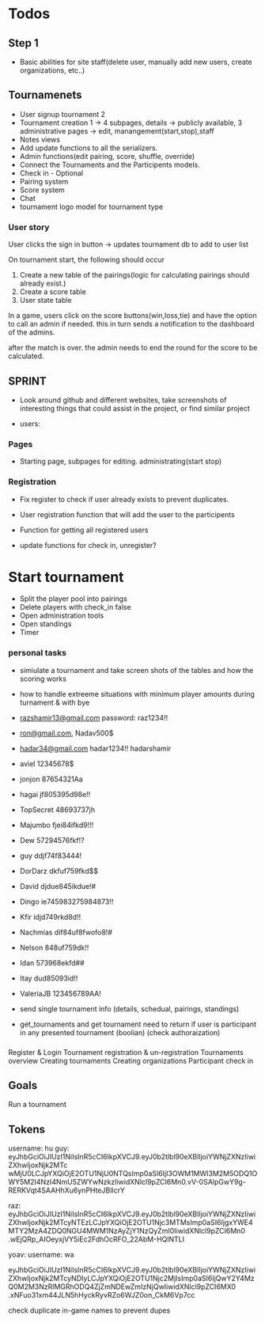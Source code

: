 # Todos



## Step 1

- Basic abilities for site staff(delete user, manually add new users, create organizations, etc..)

## Tournamenets

- User signup tournament 2 
- Tournament creation 1 -> 4 subpages, details -> publicly available, 3 administrative pages -> edit, manangement(start,stop),staff
- Notes views
- Add update functions to all the serializers.
- Admin functions(edit pairing, score, shuffle, override)
- Connect the Tournaments and the Participents models.
- Check in - Optional
- Pairing system
- Score system
- Chat
- tournament logo model for tournament type

### User story

User clicks the sign in button -> updates tournament db to add to user list

On tournament start, the following should occur
1. Create a new table of the pairings(logic for calculating pairings should already exist.)
2. Create a score table
3. User state table

In a game, users click on the score buttons(win,loss,tie) and have the option to call an admin if needed. this in turn sends a notification to the dashboard of the admins.

after the match is over. the admin needs to end the round for the score to be calculated.

## SPRINT

- Look around github and different websites, take screenshots of interesting things that could assist in the project, or find similar project

- users:
    

### Pages

- Starting page, subpages for editing. administrating(start stop)


### Registration
- Fix register to check if user already exists to prevent duplicates.

- User registration function that will add the user to the participents
- Function for getting all registered users
- update functions for check in, unregister?

# Start tournament
- Split the player pool into pairings
- Delete players with check_in false
- Open administration tools
- Open standings
- Timer 

### personal tasks
- simiulate a tournament and take screen shots of the tables and how the scoring works
- how to handle extreeme situations with minimum player amounts during turnament & with bye
- razshamir13@gmail.com password: raz1234!!
- ron@gmail.com, Nadav500$
- hadar34@gmail.com hadar1234!! hadarshamir
- aviel 12345678$
- jonjon 87654321Aa
- hagai jf805395d98e!!
- TopSecret 48693737jh
- Majumbo fjei84ifkd9!!!
- Dew 57294576fkf!?
- guy ddjf74f83444!
- DorDarz dkfuf759fkd$$
- David djdue845ikdue!#
- Dingo ie745983275984873!!
- Kfir idjd749rkd8d!!
- Nachmias dif84uf8fwofo8!#
- Nelson 848uf759dk!!
- Idan 573968ekfd##
- Itay dud85093id!!
- ValeriaJB 123456789AA!

- send single tournament info (details, schedual, pairings, standings)
- get_tournaments and get tournament need to return if user is participant in any       presented tournament (boolian) (check authoraization)



###


Register & Login
Tournament registration & un-registration
Tournaments overview
Creating tournaments
Creating organizations
Participant check in

## Goals
Run a tournament

## Tokens

username: hu
guy: eyJhbGciOiJIUzI1NiIsInR5cCI6IkpXVCJ9.eyJ0b2tlbl90eXBlIjoiYWNjZXNzIiwiZXhwIjoxNjk2MTc
wMjU0LCJpYXQiOjE2OTU1NjU0NTQsImp0aSI6IjI3OWM1MWI3M2M5ODQ1OWY5M2I4NzI4NmU5ZWYwNzkzIiwidXNlcl9pZCI6Mn0.vV-0SAlpGwY9g-RERKVqt4SAAHhXu6ynPHteJBlIcrY

raz:
eyJhbGciOiJIUzI1NiIsInR5cCI6IkpXVCJ9.eyJ0b2tlbl90eXBlIjoiYWNjZXNzIiwiZXhwIjoxNjk2MTcyNTEzLCJpYXQiOjE2OTU1Njc3MTMsImp0aSI6IjgxYWE4MTY2MzA4ZDQ0NGU4MWM1NzAyZjY1NzQyZmI0IiwidXNlcl9pZCI6Mn0
.wEjQRp_AIOeyxjVY5iEc2FdhOcRFO_22AbM-HQlNTLI

yoav:
username: wa

eyJhbGciOiJIUzI1NiIsInR5cCI6IkpXVCJ9.eyJ0b2tlbl90eXBlIjoiYWNjZXNzIiwiZXhwIjoxNjk2MTcyNDIyLCJpYXQiOjE2OTU1Njc2MjIsImp0aSI6IjQwY2Y4MzQ0M2M3NzRlMGRhODQ4ZjZmNDEwZmIzNjQwIiwidXNlcl9pZCI6MX0
.xNFuo31xm44JLN5hHyckRyvRZo6WJZ0on_CkM6Vp7cc

check duplicate in-game names to prevent dupes
